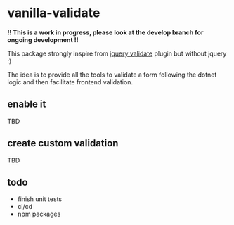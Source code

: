 # vanilla-validate

**!! This is a work in progress, please look at the develop branch for ongoing development !!**

This package strongly inspire from [jquery validate](https://jqueryvalidation.org/) plugin but without jquery :)

The idea is to provide all the tools to validate a form following the dotnet logic and then facilitate frontend validation.

## enable it

TBD

## create custom validation

TBD

## todo

- finish unit tests
- ci/cd
- npm packages
